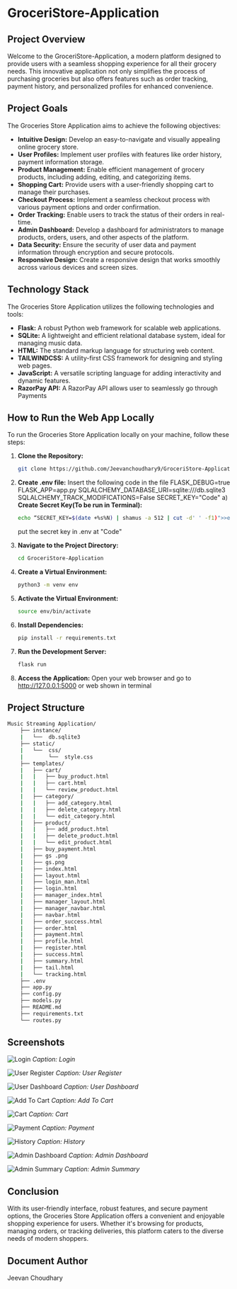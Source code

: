 # GroceriStore-Application

## Project Overview

Welcome to the GroceriStore-Application, a modern platform designed to provide users with a seamless shopping experience for all their grocery needs. This innovative application not only simplifies the process of purchasing groceries but also offers features such as order tracking, payment history, and personalized profiles for enhanced convenience.

## Project Goals

The Groceries Store Application aims to achieve the following objectives:

- **Intuitive Design:** Develop an easy-to-navigate and visually appealing online grocery store.
- **User Profiles:** Implement user profiles with features like order history, payment information storage.
- **Product Management:** Enable efficient management of grocery products, including adding, editing, and categorizing items.
- **Shopping Cart:** Provide users with a user-friendly shopping cart to manage their purchases.
- **Checkout Process:** Implement a seamless checkout process with various payment options and order confirmation.
- **Order Tracking:** Enable users to track the status of their orders in real-time.
- **Admin Dashboard:** Develop a dashboard for administrators to manage products, orders, users, and other aspects of the platform.
- **Data Security:** Ensure the security of user data and payment information through encryption and secure protocols.
- **Responsive Design:** Create a responsive design that works smoothly across various devices and screen sizes.

## Technology Stack

The Groceries Store Application utilizes the following technologies and tools:

- **Flask:** A robust Python web framework for scalable web applications.
- **SQLite:** A lightweight and efficient relational database system, ideal for managing music data.
- **HTML:** The standard markup language for structuring web content.
- **TAILWINDCSS:** A utility-first CSS framework for designing and styling web pages.
- **JavaScript:** A versatile scripting language for adding interactivity and dynamic features.
- **RazorPay API:** A RazorPay API allows user to seamlessly go through Payments

## How to Run the Web App Locally

To run the Groceries Store Application locally on your machine, follow these steps:

1. **Clone the Repository:**
    ```bash
    git clone https://github.com/Jeevanchoudhary9/GroceriStore-Application.git
    ```
2. **Create .env file:**
    Insert the following code in the file
    FLASK_DEBUG=true
    FLASK_APP=app.py
    SQLALCHEMY_DATABASE_URI=sqlite:///db.sqlite3
    SQLALCHEMY_TRACK_MODIFICATIONS=False
    SECRET_KEY="Code"
   a) **Create Secret Key(To be run in Terminal):**
    ```bash
    echo “SECRET_KEY=$(date +%s%N) | shamus -a 512 | cut -d' ' -f1)">>env
    ```
    put the secret key in .env at "Code"
   
3. **Navigate to the Project Directory:**
    ```bash
    cd GroceriStore-Application
    ```

4. **Create a Virtual Environment:**
    ```bash
    python3 -m venv env
    ```

5. **Activate the Virtual Environment:**
    ```bash
    source env/bin/activate
    ```

6. **Install Dependencies:**
    ```bash
    pip install -r requirements.txt
    ```

7. **Run the Development Server:**
    ```bash
    flask run
    ```
    
8. **Access the Application:**
   Open your web browser and go to http://127.0.0.1:5000 or web shown in terminal

## Project Structure

```bash
Music Streaming Application/
    ├── instance/
    |   └──  db.sqlite3
    ├── static/
    |   └──  css/
    |        └──  style.css
    ├── templates/
    |   ├── cart/
    |   |   ├── buy_product.html
    |   |   ├── cart.html
    |   |   └── review_product.html
    |   ├── category/
    |   |   ├── add_category.html
    |   |   ├── delete_category.html
    |   |   └── edit_category.html
    |   ├── product/
    |   |   ├── add_product.html
    |   |   ├── delete_product.html
    |   |   └── edit_product.html
    |   ├── buy_payment.html
    |   ├── gs .png
    |   ├── gs.png
    |   ├── index.html
    |   ├── layout.html
    |   ├── login_man.html
    |   ├── login.html
    |   ├── manager_index.html
    |   ├── manager_layout.html
    |   ├── manager_navbar.html
    |   ├── navbar.html
    |   ├── order_success.html
    |   ├── order.html
    |   ├── payment.html
    |   ├── profile.html
    |   ├── register.html
    |   ├── success.html
    |   ├── summary.html
    |   ├── tail.html
    |   └── tracking.html
    ├── .env
    ├── app.py
    ├── config.py
    ├── models.py
    ├── README.md
    ├── requirements.txt
    └── routes.py
```

## Screenshots
![Login](https://github.com/Jeevanchoudhary9/GroceriStore-Application/blob/9deed43926d221c805daa7e5923497f5d34b4c47/screenshots/login.png)
*Caption: Login*

![User Register](https://github.com/Jeevanchoudhary9/GroceriStore-Application/blob/9deed43926d221c805daa7e5923497f5d34b4c47/screenshots/register.png)
*Caption: User Register*

![User Dashboard](https://github.com/Jeevanchoudhary9/GroceriStore-Application/blob/9deed43926d221c805daa7e5923497f5d34b4c47/screenshots/user%20dashboard.png)
*Caption: User Dashboard*

![Add To Cart](https://github.com/Jeevanchoudhary9/GroceriStore-Application/blob/9deed43926d221c805daa7e5923497f5d34b4c47/screenshots/add%20to%20cart.png)
*Caption: Add To Cart*

![Cart](https://github.com/Jeevanchoudhary9/GroceriStore-Application/blob/9deed43926d221c805daa7e5923497f5d34b4c47/screenshots/cart.png)
*Caption: Cart*

![Payment](https://github.com/Jeevanchoudhary9/GroceriStore-Application/blob/9deed43926d221c805daa7e5923497f5d34b4c47/screenshots/payment.png)
*Caption: Payment*

![History](https://github.com/Jeevanchoudhary9/GroceriStore-Application/blob/9deed43926d221c805daa7e5923497f5d34b4c47/screenshots/history.png)
*Caption: History*

![Admin Dashboard](https://github.com/Jeevanchoudhary9/GroceriStore-Application/blob/9deed43926d221c805daa7e5923497f5d34b4c47/screenshots/admin%20dashboard.png)
*Caption: Admin Dashboard*

![Admin Summary](https://github.com/Jeevanchoudhary9/GroceriStore-Application/blob/9deed43926d221c805daa7e5923497f5d34b4c47/screenshots/admin%20summary.png)
*Caption: Admin Summary*

## Conclusion

With its user-friendly interface, robust features, and secure payment options, the Groceries Store Application offers a convenient and enjoyable shopping experience for users. Whether it's browsing for products, managing orders, or tracking deliveries, this platform caters to the diverse needs of modern shoppers.

## Document Author

Jeevan Choudhary
